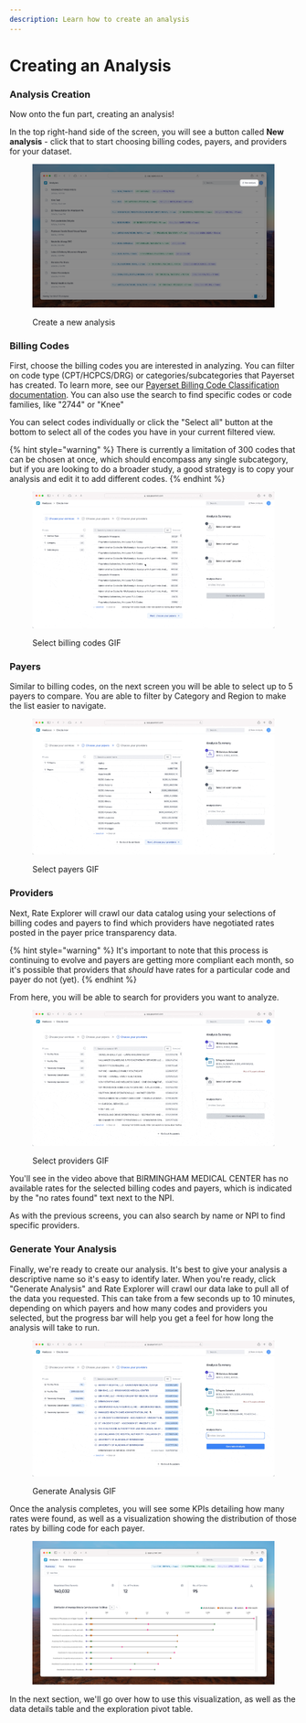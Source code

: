 ```yaml
---
description: Learn how to create an analysis
---
```


# Creating an Analysis

### Analysis Creation

Now onto the fun part, creating an analysis!

In the top right-hand side of the screen, you will see a button called **New analysis** - click that to start choosing billing codes, payers, and providers for your dataset.

<figure><img src="../../.gitbook/assets/CleanShot 2024-03-19 at 21.09.36@2x.png" alt=""><figcaption><p>Create a new analysis</p></figcaption></figure>

### Billing Codes

First, choose the billing codes you are interested in analyzing. You can filter on code type (CPT/HCPCS/DRG) or categories/subcategories that Payerset has created. To learn more, see our [Payerset Billing Code Classification documentation](../../datalake-documentation/payerset-billing-code-classification.md). You can also use the search to find specific codes or code families, like "2744" or "Knee"

You can select codes individually or click the "Select all" button at the bottom to select all of the codes you have in your current filtered view.

{% hint style="warning" %}
There is currently a limitation of 300 codes that can be chosen at once, which should encompass any single subcategory, but if you are looking to do a broader study, a good strategy is to copy your analysis and edit it to add different codes.
{% endhint %}

<figure><img src="../../.gitbook/assets/CleanShot 2024-03-19 at 21.12.36.gif" alt=""><figcaption><p>Select billing codes GIF</p></figcaption></figure>

### Payers

Similar to billing codes, on the next screen you will be able to select up to 5 payers to compare. You are able to filter by Category and Region to make the list easier to navigate.

<figure><img src="../../.gitbook/assets/CleanShot 2024-03-19 at 21.22.37.gif" alt=""><figcaption><p>Select payers GIF</p></figcaption></figure>

### Providers

Next, Rate Explorer will crawl our data catalog using your selections of billing codes and payers to find which providers have negotiated rates posted in the payer price transparency data.&#x20;

{% hint style="warning" %}
It's important to note that this process is continuing to evolve and payers are getting more compliant each month, so it's possible that providers that _should_ have rates for a particular code and payer do not (yet).
{% endhint %}

From here, you will be able to search for providers you want to analyze.

<figure><img src="../../.gitbook/assets/CleanShot 2024-03-19 at 21.30.14.gif" alt=""><figcaption><p>Select providers GIF</p></figcaption></figure>

You'll see in the video above that BIRMINGHAM MEDICAL CENTER has no available rates for the selected billing codes and payers, which is indicated by the "no rates found" text next to the NPI.

As with the previous screens, you can also search by name or NPI to find specific providers.

### Generate Your Analysis

Finally, we're ready to create our analysis. It's best to give your analysis a descriptive name so it's easy to identify later. When you're ready, click "Generate Analysis" and Rate Explorer will crawl our data lake to pull all of the data you requested. This can take from a few seconds up to 10 minutes, depending on which payers and how many codes and providers you selected, but the progress bar will help you get a feel for how long the analysis will take to run.

<figure><img src="../../.gitbook/assets/CleanShot 2024-03-19 at 21.41.03.gif" alt=""><figcaption><p>Generate Analysis GIF</p></figcaption></figure>

Once the analysis completes, you will see some KPIs detailing how many rates were found, as well as a visualization showing the distribution of those rates by billing code for each payer.

<figure><img src="../../.gitbook/assets/CleanShot 2024-03-19 at 21.42.27@2x.png" alt=""><figcaption></figcaption></figure>

In the next section, we'll go over how to use this visualization, as well as the data details table and the exploration pivot table.
